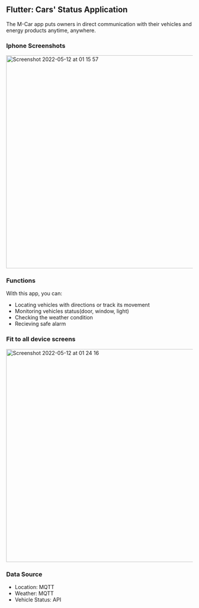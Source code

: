 ## Flutter: Cars' Status Application
The M-Car app puts owners in direct communication with their vehicles and energy products anytime, anywhere. 

### Iphone Screenshots
<img width="575" alt="Screenshot 2022-05-12 at 01 15 57" src="https://user-images.githubusercontent.com/99146042/167968621-6af669b9-d48c-4aa7-a072-646ec8a2336f.png">

### Functions

With this app, you can:

- Locating vehicles with directions or track its movement
- Monitoring vehicles status(door, window, light)
- Checking the weather condition
- Recieving safe alarm

### Fit to all device screens

<img width="575" alt="Screenshot 2022-05-12 at 01 24 16" src="https://user-images.githubusercontent.com/99146042/167968753-57c6fd66-785d-4eb7-9f1d-1773c7eb0b48.png">

### Data Source
- Location: MQTT
- Weather: MQTT
- Vehicle Status: API
